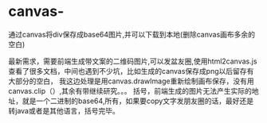 # canvas-
通过canvas将div保存成base64图片,并可以下载到本地(删除canvas画布多余的空白)



最新需求，需要前端生成带文案的二维码图片,可以发盆友圈,使用html2canvas.js
查看了很多文档，中间也遇到不少坑，比如生成的canvas保存成png以后留存有大部分的空白，
我这边处理是用canvas.drawImage重新绘制画布保存，没有用canvas.clip（）,其余有带继续研究。。。
括号，前端生成的图片无法产生实际的地址，就是一个二进制的base64,所有，如果要copy文字发朋友圈的话，最好还是转java或者是其他语言，括号完毕。
